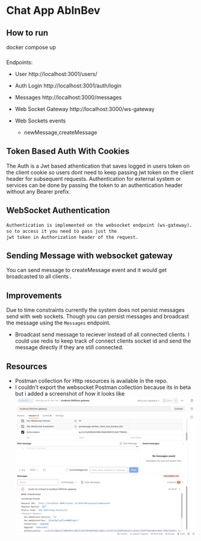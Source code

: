 # Chat App AbInBev

## How to run
 docker compose up

###
Endpoints:
- User
 http://localhost:3001/users/

 - Auth Login
 http://localhost:3001/auth/login

 - Messages
 http://localhost:3000/messages

 - Web Socket Gateway
  http://localhost:3000/ws-gateway

- Web Sockets events  
  - newMessage,createMessage

## Token Based Auth With Cookies
  The Auth is a Jwt based athentication that saves logged in users
  token on the client cookie so users dont need to keep passing jwt token on the client header for subsequent requests.
  Authentication for  external system or services can be done by passing the token to an authentication header without any Bearer prefix.


 ## WebSocket Authentication
    Authentication is implemented on the websocket endpoint (ws-gateway). so to access it you need to pass just the 
    jwt token in Authorization header of the request.

## Sending Message with websocket gateway
   You can send message to createMessage event and it would get broadcasted to all clients .


## Improvements
  Due to time constraints currently the system does not persist messages send with web sockets. Though you can persist messages and broadcast the message using the `Messages` endpoint.
  - Broadcast send message to reciever instead of all connected clients. I could use redis to keep track of connect clients socket id and send the message directly if
  they are still connected.

## Resources
 -  Postman collection for Http resources  is available in the repo.
 - I couldn't export the websocket Postman collection because its in beta but i added a screenshot of how it looks like
 ![Screenshot](https://raw.githubusercontent.com/grincodes/ChatAppAbinBev/main/postman-websocket.png)  
  


